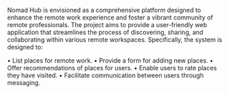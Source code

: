 
Nomad Hub is envisioned as a comprehensive platform designed to enhance the remote work experience and foster a vibrant community of remote professionals. The project aims to provide a user-friendly web application that streamlines the process of discovering, sharing, and collaborating within various remote workspaces. Specifically, the system is designed to:

•	List places for remote work.
•	Provide a form for adding new places.
•	Offer recommendations of places for users.
•	Enable users to rate places they have visited.
•	Facilitate communication between users through messaging.
